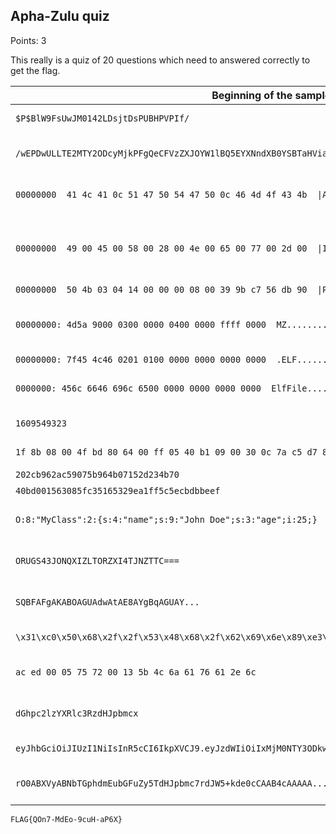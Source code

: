 ## Apha-Zulu quiz
 
Points: 3 

This really is a quiz of 20 questions which need to answered correctly to get the flag.

|Beginning of the sample|Answer|
|---|---|
|`$P$BlW9FsUwJM0142LDsjtDsPUBHPVPIf/` | Wordpress hash|
|`/wEPDwULLTE2MTY2ODcyMjkPFgQeCFVzZXJOYW1lBQ5EYXNndXB0YSBTaHViaB4IUGFzc3dv...` |  .NET ViewState value|
|`00000000  41 4c 41 0c 51 47 50 54 47 50 0c 46 4d 4f 43 4b  \|ALA.QGPTGP.FMOCK\|` |  XOR obfuscated string|
|`00000000  49 00 45 00 58 00 28 00 4e 00 65 00 77 00 2d 00  \|I.E.X.(.N.e.w.-.\|` | UTF-16 Little Endian encoded data|
|`00000000  50 4b 03 04 14 00 00 00 08 00 39 9b c7 56 db 90  \|PK........9.ÇVÛ.\|` | ZIP archive|
|`00000000: 4d5a 9000 0300 0000 0400 0000 ffff 0000  MZ..............` |  Microsoft Windows executable binary|
|`00000000: 7f45 4c46 0201 0100 0000 0000 0000 0000  .ELF............` |  ELF binary|
|`0000000: 456c 6646 696c 6500 0000 0000 0000 0000  ElfFile.........` |  Microsoft EVTX file signature|
|`1609549323` |  UNIX timestamp|
|`1f 8b 08 00 4f bd 80 64 00 ff 05 40 b1 09 00 30 0c 7a c5 d7 84 b8 45 ...` | GZip hex stream|
|`202cb962ac59075b964b07152d234b70` |  MD5 sum|
|`40bd001563085fc35165329ea1ff5c5ecbdbbeef` | SHA1 sum|
|`O:8:"MyClass":2:{s:4:"name";s:9:"John Doe";s:3:"age";i:25;}` |  PHP serialized object|
|`ORUGS43JONQXIZLTORZXI4TJNZTTC===` |  Base32 encoded data|
|`SQBFAFgAKABOAGUAdwAtAE8AYgBqAGUAY...` | Encoded PowerShell command|
|`\x31\xc0\x50\x68\x2f\x2f\x53\x48\x68\x2f\x62\x69\x6e\x89\xe3\x50\x89\xe2\x53\x89\xe1\xb0\x0b\xcd\x80` |  Linux x86 Shellcode|
|`ac ed 00 05 75 72 00 13 5b 4c 6a 61 76 61 2e 6c` | Java Serialized hex stream |
|`dGhpc2lzYXRlc3RzdHJpbmcx` | Base64 encoded string|
|`eyJhbGciOiJIUzI1NiIsInR5cCI6IkpXVCJ9.eyJzdWIiOiIxMjM0NTY3ODkwIiwibm...` |  JSON Web Token|
|`rO0ABXVyABNbTGphdmEubGFuZy5TdHJpbmc7rdJW5+kde0cCAAB4cAAAAA...` |  Java Serialized data |

`FLAG{QOn7-MdEo-9cuH-aP6X}`
